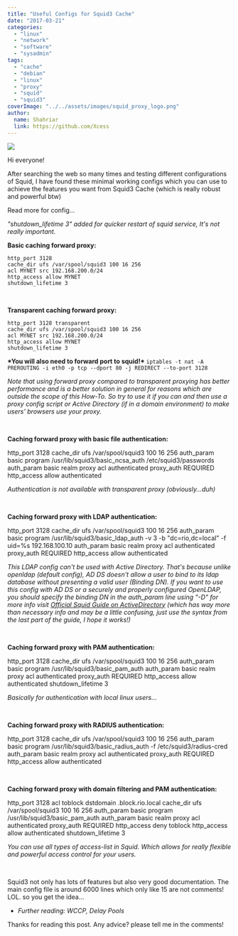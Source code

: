 ```yaml
---
title: "Useful Configs for Squid3 Cache"
date: "2017-03-21"
categories: 
  - "linux"
  - "network"
  - "software"
  - "sysadmin"
tags: 
  - "cache"
  - "debian"
  - "linux"
  - "proxy"
  - "squid"
  - "squid3"
coverImage: "../../assets/images/squid_proxy_logo.png"
author:
  name: Shahriar
  link: https://github.com/Xcess
---
```


![](../../assets/images/squid_proxy_logo.png)

Hi everyone!

After searching the web so many times and testing different configurations of Squid, I have found these minimal working configs which you can use to achieve the features you want from Squid3 Cache (which is really robust and powerful btw)

Read more for config...

_"shutdown\_lifetime 3" added for quicker restart of squid service, It's not really important._

**Basic caching forward proxy:**

```
http_port 3128
cache_dir ufs /var/spool/squid3 100 16 256
acl MYNET src 192.168.200.0/24
http_access allow MYNET
shutdown_lifetime 3
```

 

**Transparent caching forward proxy:**

```
http_port 3128 transparent
cache_dir ufs /var/spool/squid3 100 16 256
acl MYNET src 192.168.200.0/24
http_access allow MYNET
shutdown_lifetime 3
```

**\*You will also need to forward port to squid!\*** `iptables -t nat -A PREROUTING -i eth0 -p tcp --dport 80 -j REDIRECT --to-port 3128`

_Note that using forward proxy compared to transparent proxying has better performance and is a better solution in general for reasons which are outside the scope of this How-To. So try to use it if you can and then use a proxy config script or Active Directory (if in a domain environment) to make users' browsers use your proxy._

 

**Caching forward proxy with basic file authentication:**

http\_port 3128
cache\_dir ufs /var/spool/squid3 100 16 256
auth\_param basic program /usr/lib/squid3/basic\_ncsa\_auth
/etc/squid3/passwords
auth\_param basic realm proxy
acl authenticated proxy\_auth REQUIRED
http\_access allow authenticated

_Authentication is not available with transparent proxy (obviously...duh)_

 

**Caching forward proxy with LDAP authentication:**

http\_port 3128
cache\_dir ufs /var/spool/squid3 100 16 256
auth\_param basic program /usr/lib/squid3/basic\_ldap\_auth -v 3 -b
"dc=rio,dc=local" -f uid=%s 192.168.100.10
auth\_param basic realm proxy
acl authenticated proxy\_auth REQUIRED
http\_access allow authenticated

_This LDAP config can't be used with Active Directory. That's because unlike openldap (default config), AD DS doesn't allow a user to bind to its ldap database without presenting a valid user (Binding DN). If you want to use this config with AD DS or a securely and properly configured OpenLDAP, you should specify the binding DN in the auth\_param line using "-D" for more info visit [Official Squid Guide on ActiveDirectory](http://wiki.squid-cache.org/ConfigExamples/Authenticate/WindowsActiveDirectory) (which has way more than necessary info and may be a little confusing, just use the syntax from the last part of the guide, I hope it works!)_

 

**Caching forward proxy with PAM authentication:**

http\_port 3128
cache\_dir ufs /var/spool/squid3 100 16 256
auth\_param basic program /usr/lib/squid3/basic\_pam\_auth
auth\_param basic realm proxy
acl authenticated proxy\_auth REQUIRED
http\_access allow authenticated
shutdown\_lifetime 3

_Basically for authentication with local linux users..._

 

**Caching forward proxy with RADIUS authentication:**

http\_port 3128
cache\_dir ufs /var/spool/squid3 100 16 256
auth\_param basic program /usr/lib/squid3/basic\_radius\_auth -f
/etc/squid3/radius-cred
auth\_param basic realm proxy
acl authenticated proxy\_auth REQUIRED
http\_access allow authenticated

 

**Caching forward proxy with domain filtering and PAM authentication:**

http\_port 3128
acl toblock dstdomain .block.rio.local
cache\_dir ufs /var/spool/squid3 100 16 256
auth\_param basic program /usr/lib/squid3/basic\_pam\_auth
auth\_param basic realm proxy
acl authenticated proxy\_auth REQUIRED
http\_access deny toblock
http\_access allow authenticated
shutdown\_lifetime 3

_You can use all types of access-list in Squid. Which allows for really flexible and powerful access control for your users._

 

Squid3 not only has lots of features but also very good documentation. The main config file is around 6000 lines which only like 15 are not comments! LOL. so you get the idea...

- _Further reading: WCCP, Delay Pools_

Thanks for reading this post. Any advice? please tell me in the comments!
